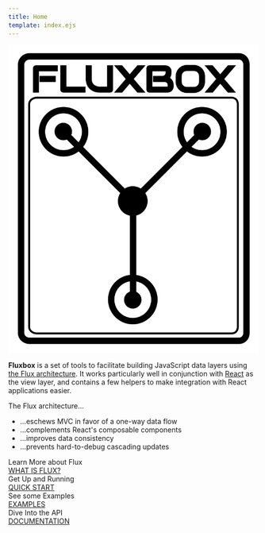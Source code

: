 ```yaml
---
title: Home
template: index.ejs
---
```


<div class="logo-container">
  <img src="/fluxbox.svg" alt="Fluxbox" title="Fluxbox" class="logo-svg">
</div>

<div class="homepage-callout">
  <p><strong>Fluxbox</strong> is a set of tools to facilitate building JavaScript data layers using <a href="http://facebook.github.io/react/docs/flux-overview.html">the Flux architecture</a>. It works particularly well in conjunction with <a href="http://facebook.github.io/react/">React</a> as the view layer, and contains a few helpers to make integration with React applications easier.</p>

  <p>The Flux architecture...</p>

  <ul class="features">
    <li>...eschews MVC in favor of a one-way data flow</li>
    <li>...complements React's composable components</li>
    <li>...improves data consistency</li>
    <li>...prevents hard-to-debug cascading updates</li>
  </ul>
</div>

<div style="clear: both" class="bottom-button-container">
  <div class="index-button-container teal">
  <span class="cta">Learn More about Flux</span>
  <div class="button-container"><a href="/what-is-flux.html">WHAT IS FLUX?</a></div>
  </div>

  <div class="index-button-container orange">
  <span class="cta">Get Up and Running</span>
  <div class="button-container"><a href="/getting-started/quick-start.html">QUICK START</a></div>
  </div>

  <div class="index-button-container purple">
  <span class="cta">See some Examples</span>
  <div class="button-container"><a href="/examples/">EXAMPLES</a></div>
  </div>

  <div class="index-button-container red">
  <span class="cta">Dive Into the API</span>
  <div class="button-container"><a href="/documentation/">DOCUMENTATION</a></div>
  </div>
</div>

